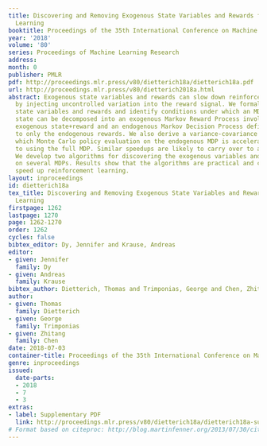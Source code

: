 ```yaml
---
title: Discovering and Removing Exogenous State Variables and Rewards for Reinforcement
  Learning
booktitle: Proceedings of the 35th International Conference on Machine Learning
year: '2018'
volume: '80'
series: Proceedings of Machine Learning Research
address: 
month: 0
publisher: PMLR
pdf: http://proceedings.mlr.press/v80/dietterich18a/dietterich18a.pdf
url: http://proceedings.mlr.press/v80/dietterich2018a.html
abstract: Exogenous state variables and rewards can slow down reinforcement learning
  by injecting uncontrolled variation into the reward signal. We formalize exogenous
  state variables and rewards and identify conditions under which an MDP with exogenous
  state can be decomposed into an exogenous Markov Reward Process involving only the
  exogenous state+reward and an endogenous Markov Decision Process defined with respect
  to only the endogenous rewards. We also derive a variance-covariance condition under
  which Monte Carlo policy evaluation on the endogenous MDP is accelerated compared
  to using the full MDP. Similar speedups are likely to carry over to all RL algorithms.
  We develop two algorithms for discovering the exogenous variables and test them
  on several MDPs. Results show that the algorithms are practical and can significantly
  speed up reinforcement learning.
layout: inproceedings
id: dietterich18a
tex_title: Discovering and Removing Exogenous State Variables and Rewards for Reinforcement
  Learning
firstpage: 1262
lastpage: 1270
page: 1262-1270
order: 1262
cycles: false
bibtex_editor: Dy, Jennifer and Krause, Andreas
editor:
- given: Jennifer
  family: Dy
- given: Andreas
  family: Krause
bibtex_author: Dietterich, Thomas and Trimponias, George and Chen, Zhitang
author:
- given: Thomas
  family: Dietterich
- given: George
  family: Trimponias
- given: Zhitang
  family: Chen
date: 2018-07-03
container-title: Proceedings of the 35th International Conference on Machine Learning
genre: inproceedings
issued:
  date-parts:
  - 2018
  - 7
  - 3
extras:
- label: Supplementary PDF
  link: http://proceedings.mlr.press/v80/dietterich18a/dietterich18a-supp.pdf
# Format based on citeproc: http://blog.martinfenner.org/2013/07/30/citeproc-yaml-for-bibliographies/
---
```

